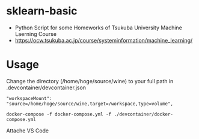 # sklearn-basic

- Python Script for some Homeworks of Tsukuba University Machine Laerning Course
- https://ocw.tsukuba.ac.jp/course/systeminformation/machine_learning/

# Usage

Change the directory (/home/hoge/source/wine) to your full path in .devcontainer/devcontainer.json

`"workspaceMount": "source=/home/hoge/source/wine,target=/workspace,type=volume",`

`docker-compose -f docker-compose.yml -f ./devcontainer/docker-compose.yml`

Attache VS Code

